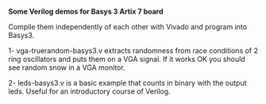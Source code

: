 **Some Verilog demos for Basys 3 Artix 7 board**

Compile them independently of each other with Vivado and program into Basys3.

1-  vga-truerandom-basys3.v extracts randomness from race conditions of 2 ring oscillators and puts them on a VGA signal. If it works OK you should see random snow in a VGA monitor.

2-  leds-basys3.v is a basic example that counts in binary with the output leds. Useful for an introductory course of Verilog.
